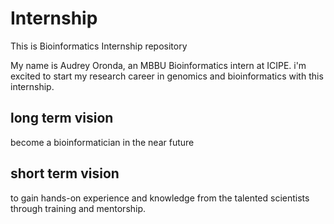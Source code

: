 # Internship
This is Bioinformatics Internship repository

My name is Audrey Oronda, an MBBU Bioinformatics intern at ICIPE. i'm excited to start my research career in genomics and bioinformatics with this internship.

## long term vision
become a bioinformatician in the near future

## short term vision
to gain hands-on experience and knowledge from the talented scientists through training and mentorship.

